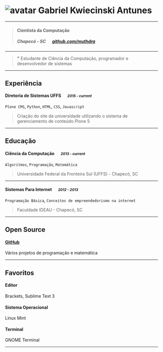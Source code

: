 # ![avatar][] Gabriel Kwiecinski Antunes

---

> #### Cientista da Computação
> #####  Chapecó - SC &emsp; [github.com/muthdra][homepage]

---
> **"** Estudante de Ciência da Computação, programador e desenvolvedor de sistemas


---
## Experiência
#### Diretoria de Sistemas UFFS &emsp; <small>*2015 - current*</small>
`Plone CMS`, `Python`, `HTML`, `CSS`, `Javascript`
> Criação do site da universidade utilizando o sistema de gerenciamento de conteúdo Plone 5

---
## Educação
#### Ciência da Computação &emsp; <small>*2013 - current*</small>
`Algoritmos`, `Programação`, `Matemática`
> Universidade Federal da Fronteira Sul (UFFS) - Chapecó, SC

---
#### Sistemas Para Internet &emsp; <small>*2012 - 2013*</small>
`Programação Básica`, `Conceitos de empreendedorismo na internet`
> Faculdade IDEAU - Chapecó, SC

---
## Open Source
#### [GitHub](http://github.com.com)
Vários projetos de programação e matemática 

---
## Favoritos
#### Editor
Brackets, Sublime Text 3
#### Sistema Operacional
Linux Mint
#### Terminal
GNOME Terminal

---
[avatar]: https://fbcdn-sphotos-g-a.akamaihd.net/hphotos-ak-xaf1/v/t1.0-9/1798499_10200733002245888_686568279_n.jpg?oh=fb70b61ddb825087899aa2b54087734d&oe=5730D254&__gda__=1462143199_3d5ff03611af46a324a49714a95708d4
[homepage]: http://github.com/muthdra
